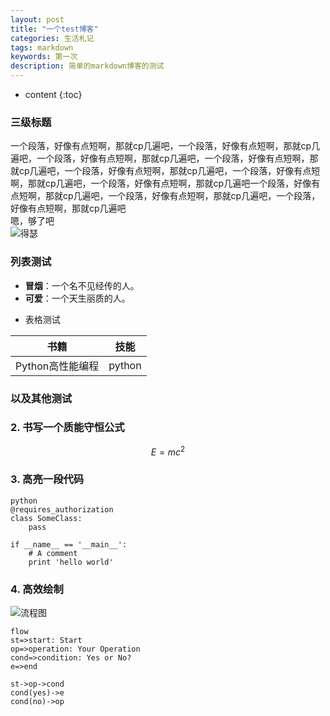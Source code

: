```yaml
---
layout: post
title: "一个test博客"
categories: 生活札记
tags: markdown
keywords: 第一次
description: 简单的markdown博客的测试
---
```


* content
{:toc}

### 三级标题  
一个段落，好像有点短啊，那就cp几遍吧，一个段落，好像有点短啊，那就cp几遍吧，一个段落，好像有点短啊，那就cp几遍吧，一个段落，好像有点短啊，那就cp几遍吧，一个段落，好像有点短啊，那就cp几遍吧，一个段落，好像有点短啊，那就cp几遍吧，一个段落，好像有点短啊，那就cp几遍吧一个段落，好像有点短啊，那就cp几遍吧，一个段落，好像有点短啊，那就cp几遍吧，一个段落，好像有点短啊，那就cp几遍吧  
嗯，够了吧  
![得瑟](https://ws3.sinaimg.cn/large/6af89bc8gw1f8q3b3qu9xg205z0423yj.gif)



### 列表测试
- **冒烟**：一个名不见经传的人。
- **可爱**：一个天生丽质的人。


+ 表格测试  
 
| 书籍 | 技能 |
| ---- | ----|  
| Python高性能编程 | python |

### 以及其他测试  

### 2. 书写一个质能守恒公式  

$$E=mc^2$$

### 3. 高亮一段代码

```
python
@requires_authorization
class SomeClass:
    pass

if __name__ == '__main__':
    # A comment
    print 'hello world'
```

### 4. 高效绘制  
![流程图](https://www.zybuluo.com/mdeditor?url=https://www.zybuluo.com/static/editor/md-help.markdown#7-流程图)  


```
flow
st=>start: Start
op=>operation: Your Operation
cond=>condition: Yes or No?
e=>end

st->op->cond
cond(yes)->e
cond(no)->op
```
